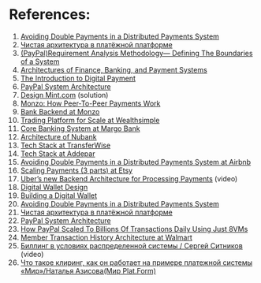 
# References:

1. [Avoiding Double Payments in a Distributed Payments System](https://medium.com/airbnb-engineering/avoiding-double-payments-in-a-distributed-payments-system-2981f6b070bb)
2. [Чистая архитектура в платёжной платформе](https://habr.com/ru/company/exness/blog/496282/)
2. [(PayPal)Requirement Analysis Methodology— Defining The Boundaries of a System](https://jinlow.medium.com/paypal-requirement-analysis-methodology-defining-the-boundaries-of-a-system-7326e317c08d)
3. [Architectures of Finance, Banking, and Payment Systems](https://www.sesameindia.com/images/core-banking-system-architecture)
4. [The Introduction to Digital Payment](https://medium.com/geekculture/the-introduction-to-digital-payment-ad52cc82f2bb)
5. [PayPal System Architecture](https://interviewnoodle.com/paypal-system-architecture-da7e693d1768)
6. [Design Mint.com](https://github.com/donnemartin/system-design-primer/blob/master/solutions/system_design/mint/README.md) (solution)
7. [Monzo: How Peer-To-Peer Payments Work](https://monzo.com/blog/2018/04/05/how-monzo-to-monzo-payments-work/)
8. [Bank Backend at Monzo](https://monzo.com/blog/2016/09/19/building-a-modern-bank-backend/)
9. [Trading Platform for Scale at Wealthsimple](https://medium.com/@Wealthsimple/engineering-at-wealthsimple-reinventing-our-trading-platform-for-scale-17e332241b6c)
10. [Core Banking System at Margo Bank](https://medium.com/margobank/choosing-an-architecture-85750e1e5a03)
11. [Architecture of Nubank](https://www.infoq.com/presentations/nubank-architecture)
12. [Tech Stack at TransferWise](http://tech.transferwise.com/the-transferwise-stack-heartbeat-of-our-little-revolution/)
13. [Tech Stack at Addepar](https://medium.com/build-addepar/our-tech-stack-a4f55dab4b0d)
14. [Avoiding Double Payments in a Distributed Payments System at Airbnb](https://medium.com/airbnb-engineering/avoiding-double-payments-in-a-distributed-payments-system-2981f6b070bb)
15. [Scaling Payments (3 parts) at Etsy](https://www.etsy.com/sg-en/codeascraft/scaling-etsy-payments-with-vitess-part-3--reducing-cutover-risk)
16. [Uber’s new Backend Architecture for Processing Payments](https://www.youtube.com/watch?v=mL0fzj7e6WU&list=PLQnljOFTspQXSevtRqvMNycWfHM7cXc3d&index=8) (video)
17. [Digital Wallet Design](https://techwithkp.com/digital-wallet-design-machine-coding-round-solution/)
18. [Building a Digital Wallet](https://medium.com/@abhishekranjandev/building-a-payment-system-like-razorpay-a-stroll-through-its-innards-part-1-635943e3990b)
19. [Avoiding Double Payments in a Distributed Payments System](https://medium.com/airbnb-engineering/avoiding-double-payments-in-a-distributed-payments-system-2981f6b070bb)
20. [Чистая архитектура в платёжной платформе](https://habr.com/ru/company/exness/blog/496282/)
21. [PayPal System Architecture](https://interviewnoodle.com/paypal-system-architecture-da7e693d1768)
22. [How PayPal Scaled To Billions Of Transactions Daily Using Just 8VMs](http://highscalability.com/blog/2016/8/15/how-paypal-scaled-to-billions-of-transactions-daily-using-ju.html)
23. [Member Transaction History Architecture at Walmart](https://medium.com/walmartlabs/member-transaction-history-architecture-8b6e34b87c21)
24. [Биллинг в условиях распределенной системы / Сергей Ситников](https://www.youtube.com/watch?v=C-hjjcQK2K4) (video)
25. [Что такое клиринг, как он работает на примере платежной системы «Мир»/Наталья Азисова(Мир Plat.Form)](https://www.youtube.com/watch?v=KuV92Z2Z91E)